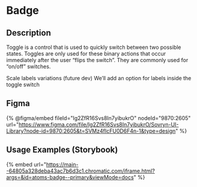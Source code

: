 # Badge

## Description

Toggle is a control that is used to quickly switch between two possible states. Toggles are only used for these binary actions that occur immediately after the user “flips the switch”. They are commonly used for “on/off” switches.

Scale labels variations (future dev) We’ll add an option for labels inside the toggle switch

## Figma

{% @figma/embed fileId="Ig2ZfR16Svs8In7yibukrO" nodeId="9870:2605" url="https://www.figma.com/file/Ig2ZfR16Svs8In7yibukrO/Sovryn-UI-Library?node-id=9870:2605&t=SVMz4fIcFU0D6F4n-1&type=design" %}

## Usage Examples (Storybook)

{% embed url="https://main--64805a328deba43ac7b6d3c1.chromatic.com/iframe.html?args=&id=atoms-badge--primary&viewMode=docs" %}

